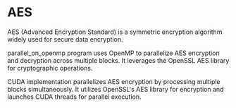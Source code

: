 # AES

AES (Advanced Encryption Standard) is a symmetric encryption algorithm widely used for secure data encryption.

parallel_on_openmp program uses OpenMP to parallelize AES encryption and decryption across multiple blocks. It leverages the OpenSSL AES library for cryptographic operations.

CUDA implementation parallelizes AES encryption by processing multiple blocks simultaneously. It utilizes OpenSSL's AES library for encryption and launches CUDA threads for parallel execution.
